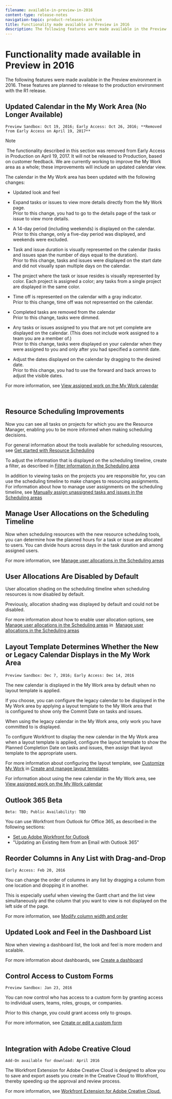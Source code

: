 ```yaml
---
filename: available-in-preview-in-2016
content-type: release-notes
navigation-topic: product-releases-archive
title: Functionality made available in Preview in 2016
description: The following features were made available in the Preview environment in 2016. These features are planned to release to the production environment with the R1 release.
---
```


# Functionality made available in Preview in 2016

The following features were made available in the Preview environment in 2016. These features are planned to release to the production environment with the R1 release.

## Updated Calendar in the My Work Area (No Longer Available)

```Preview Sandbox: Oct 19, 2016; Early Access: Oct 26, 2016; **Removed from Early Access on April 19, 2017**```

>[!NOTE]
>
>&nbsp;The functionality described in this section was removed from Early Access in Production on April 19, 2017. It will not be released to&nbsp;Production, based on customer feedback.&nbsp;We are currently working to improve the My Work area as a whole; these improvements&nbsp;will include an updated calendar view.

The calendar in the My Work area has been updated with the following changes:

* Updated look and feel
* Expand tasks or issues to view more&nbsp;details&nbsp;directly from the My Work page.  
  Prior to this change, you had to go to the details page of the task or issue to view more details.
* A 14-day&nbsp;period (including weekends) is displayed on the calendar.  
  Prior to this change, only a five-day period was displayed, and weekends were excluded.
* Task and issue duration is visually represented on the calendar (tasks and issues span the number of days equal to&nbsp;the duration).  
  Prior to this change, tasks and issues were displayed on the start date and did not visually span multiple days on the calendar.
* The project where the task or issue resides is visually represented by color. Each project is assigned a color; any tasks from a single project are displayed in the same color.
* Time off is represented on the calendar with a gray indicator.  
  Prior to this change, time off was not represented on the calendar.  

* Completed tasks are removed from the calendar  
  Prior to this change, tasks were dimmed.
* Any tasks or issues assigned to you that are not yet complete are displayed on the calendar. (This does not include work assigned to a team you are a member of.)  
  Prior to this change, tasks were displayed on your&nbsp;calendar when they were assigned to you and only after you had specified a commit date.  

* Adjust the dates displayed on the calendar&nbsp;by dragging to the desired date.  
  Prior to this change, you had to use the forward and back arrows to adjust the visible dates.

For more information, see [View assigned work on the My Work calendar](../../../../workfront-basics/using-home/my-work/view-assigned-work-on-calendar-my-work.md)

<!--WRITER
<iframe class="mt-media" src="assets/187845073?title=0&byline=0&portrait=0" width="640px" height="360px" frameborder="0" allowfullscreen></iframe>
-->&nbsp;&nbsp;

## Resource Scheduling Improvements

Now you can see all tasks on projects for which you are the Resource Manager, enabling&nbsp;you to be more informed when making scheduling decisions.&nbsp;

For general information about the tools available for scheduling resources, see [Get started with Resource Scheduling](../../../../resource-mgmt/resource-scheduling/get-started-resource-scheduling.md)

To adjust the information that is displayed on the scheduling timeline, create a filter, as described in [Filter information in the Scheduling area](../../../../resource-mgmt/resource-scheduling/filter-scheduling-area.md)

In addition to viewing tasks on the projects you are responsible for, you can use the scheduling timeline to make changes to resourcing assignments. For information about how to manage user assignments on the scheduling timeline, see [Manually assign unassigned tasks and issues in the Scheduling areas](../../../../resource-mgmt/resource-scheduling/manually-assign-items-scheduling-areas.md)

<!--WRITER
<iframe class="mt-media" src="assets/194383424?title=0&byline=0&portrait=0" width="640px" height="360px" frameborder="0" allowfullscreen></iframe>
--> 

## Manage User Allocations on the Scheduling Timeline

Now when scheduling resources with the new resource scheduling tools, you can determine how the&nbsp;planned hours for a task or issue are allocated to users. You can divide hours across days in the task duration and among assigned users.

For more information, see [Manage user allocations in the Scheduling areas](../../../../resource-mgmt/resource-scheduling/manage-allocations-scheduling-areas.md)

<!--WRITER
<iframe class="mt-media" src="assets/187845071?title=0&byline=0&portrait=0" width="640px" height="360px" frameborder="0" allowfullscreen></iframe>
--> 

## User Allocations Are Disabled by Default

User allocation shading&nbsp;on the scheduling timeline when scheduling resources is&nbsp;now disabled by default.

Previously, allocation shading was displayed by default and could not be disabled.

For more information about how to enable user allocation options, see [Manage user allocations in the Scheduling areas](../../../../resource-mgmt/resource-scheduling/manage-allocations-scheduling-areas.md) in&nbsp; [Manage user allocations in the Scheduling areas](../../../../resource-mgmt/resource-scheduling/manage-allocations-scheduling-areas.md)

## Layout Template Determines Whether the New or&nbsp;Legacy Calendar Displays in the My Work Area

```Preview Sandbox: Dec 7, 2016; Early Access: Dec 14, 2016```&nbsp;

The new calendar is displayed in the My Work area by default when no layout template is applied.

If you choose, you can configure the legacy calendar to be&nbsp;displayed in the My Work area by applying a layout template to the My Work area that is&nbsp;configured to show only the Commit Date on tasks and issues.

When using the legacy calendar in the My Work area, only work you have committed to is displayed.

To configure Workfront to display the new&nbsp;calendar in the My Work area when a layout template is applied, configure the layout template to show the Planned Completion&nbsp;Date on&nbsp;tasks and issues, then assign that layout template to the appropriate users.

For more information about configuring the layout template, see [Customize My Work](../../../../administration-and-setup/customize-workfront/use-layout-templates/create-and-manage-layout-templates.md#customizing-my-work) in [Create and manage layout templates](../../../../administration-and-setup/customize-workfront/use-layout-templates/create-and-manage-layout-templates.md).

For information about using the new calendar in the My Work area,&nbsp;see&nbsp; [View assigned work on the My Work calendar](../../../../workfront-basics/using-home/my-work/view-assigned-work-on-calendar-my-work.md)

## Outlook 365 Beta

```Beta: TBD; Public Availability: TBD```

You can use Workfront from Outlook for Office 365, as described in the following sections:

* [Set up Adobe Workfront for Outlook](../../../../workfront-integrations-and-apps/using-workfront-with-outlook/set-up-workfront-for-outlook.md) 
* "Updating an Existing Item from an Email with Outlook 365"

<!--WRITER
<iframe class="mt-media" src="assets/194705031?title=0&byline=0&portrait=0" width="640px" height="360px" frameborder="0" allowfullscreen></iframe>
--> 

## Reorder Columns in Any List with Drag-and-Drop

```Early Access: Feb 20, 2016```

You can change the order of columns in any list by dragging a column from one location and dropping it in another.

This is especially useful when viewing&nbsp;the Gantt chart and the list view simultaneously and the column that you want to view is not displayed on the left side of the page.&nbsp;

For more information, see [Modify column width and order](../../../../reports-and-dashboards/reports/reporting-elements/modify-column-width-order.md)

## Updated Look and Feel in the Dashboard List

Now when viewing a dashboard list, the look and feel is more modern and scalable.

For more information about dashboards, see [Create a dashboard](../../../../reports-and-dashboards/dashboards/creating-and-managing-dashboards/create-dashboard.md)

## Control Access to Custom Forms

```Preview Sandbox: Jan 23, 2016```

You can now control who has access to a custom form by granting access to individual users, teams, roles, groups, or companies.&nbsp;

Prior to this change,&nbsp;you could grant access only to groups.

For more information, see [Create or edit a custom form](../../../../administration-and-setup/customize-workfront/create-manage-custom-forms/create-or-edit-a-custom-form.md)

<!--WRITER
<iframe class="mt-media" src="assets/152626892?title=0&byline=0&portrait=0" width="640px" height="360px" frameborder="0" allowfullscreen></iframe>
-->&nbsp;&nbsp;

## Integration with Adobe Creative Cloud

```Add-On available for download: April 2016```

The Workfront Extension for&nbsp;Adobe Creative Cloud is designed to allow you to save and&nbsp;export assets you create&nbsp;in the Creative Cloud to Workfront, thereby&nbsp;speeding up the approval and review process.

For more information, see [Workfront Extension for Adobe Creative Cloud.](../../../../documents/workfront-for-adobe-creative-cloud/workfront-for-adobe-creative-loud.md)&nbsp;
